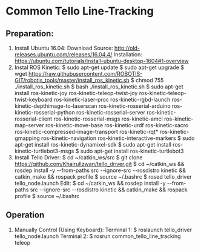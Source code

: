 # Common Tello Line-Tracking

## Preparation:

1. Install Ubuntu 16.04: 
	Download Source: http://old-releases.ubuntu.com/releases/16.04.4/
	Installation: https://ubuntu.com/tutorials/install-ubuntu-desktop-1604#1-overview
2. Instal ROS Kinetic:
	$ sudo apt-get update
	$ sudo apt-get upgrade
	$ wget https://raw.githubusercontent.com/ROBOTIS-GIT/robotis_tools/master/install_ros_kinetic.sh
	$ chmod 755 ./install_ros_kinetic.sh 
	$ bash ./install_ros_kinetic.sh 
	$ sudo apt-get install ros-kinetic-joy ros-kinetic-teleop-twist-joy ros-kinetic-teleop-twist-keyboard ros-kinetic-laser-proc ros-kinetic-rgbd-launch ros-kinetic-depthimage-to-laserscan ros-kinetic-rosserial-arduino ros-kinetic-rosserial-python ros-kinetic-rosserial-server ros-kinetic-rosserial-client ros-kinetic-rosserial-msgs ros-kinetic-amcl ros-kinetic-map-server ros-kinetic-move-base ros-kinetic-urdf ros-kinetic-xacro ros-kinetic-compressed-image-transport ros-kinetic-rqt* ros-kinetic-gmapping ros-kinetic-navigation ros-kinetic-interactive-markers
	$ sudo apt-get install ros-kinetic-dynamixel-sdk
	$ sudo apt-get install ros-kinetic-turtlebot3-msgs
	$ sudo apt-get install ros-kinetic-turtlebot3
3. Install Tello Driver:
	$ cd ~/catkin_ws/src
	$ git clone https://github.com/KhairulIzwan/tello_driver.git
	$ cd ~/catkin_ws && rosdep install -y --from-paths src --ignore-src --rosdistro kinetic && catkin_make && rospack profile
	$ source ~/.bashrc
	$ rosed tello_driver tello_node.launch
	Edit:
		<node pkg="image_transport" 
			name="image_compressed"
			type="republish"
			args="h264 in:=image_raw compressed out:=image_raw" />
	$ cd ~/catkin_ws && rosdep install -y --from-paths src --ignore-src --rosdistro kinetic && catkin_make && rospack profile
	$ source ~/.bashrc

## Operation

1. Manually Control (Using Keyboard):
	Terminal 1: $ roslaunch tello_driver tello_node.launch
	Terminal 2: $ rosrun common_tello_line_tracking teleop

